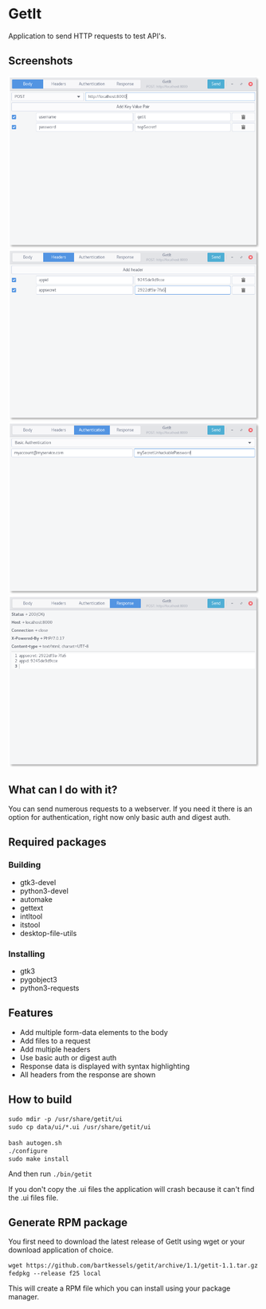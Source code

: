 # GetIt

Application to send HTTP requests to test API's.

## Screenshots

<img title="GetIt Body" src="data/screenshots/body.png"/>
<img title="GetIt Headers" src="data/screenshots/headers.png"/>
<img title="GetIt Authentication" src="data/screenshots/authentication.png"/>
<img title="GetIt Response" src="data/screenshots/response.png"/>

## What can I do with it?

You can send numerous requests to a webserver. If you need it there is an
option for authentication, right now only basic auth and digest auth.

## Required packages

### Building
- gtk3-devel
- python3-devel
- automake
- gettext
- intltool
- itstool
- desktop-file-utils

### Installing
- gtk3
- pygobject3
- python3-requests

## Features

- Add multiple form-data elements to the body
- Add files to a request
- Add multiple headers
- Use basic auth or digest auth
- Response data is displayed with syntax highlighting
- All headers from the response are shown

## How to build
```
sudo mdir -p /usr/share/getit/ui
sudo cp data/ui/*.ui /usr/share/getit/ui

bash autogen.sh
./configure
sudo make install
```
And then run `./bin/getit`

If you don't copy the .ui files the application will crash because
it can't find the .ui files file.

## Generate RPM package
You first need to download the latest
release of GetIt using wget or your download application of choice.

```
wget https://github.com/bartkessels/getit/archive/1.1/getit-1.1.tar.gz
fedpkg --release f25 local
```

This will create a RPM file which you can install using your package manager.
